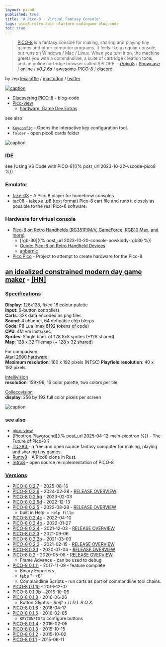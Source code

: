 ```yaml
---
layout: pico8
published: true
title: '# Pico-8 - Virtual Fantasy Console'
tags: pico8 retro 8bit platform codingame blog-code
toc: true
---
```

> [PICO-8](https://www.lexaloffle.com/pico-8.php) is a fantasy console for making, sharing and playing tiny games and other computer programs. It feels like a regular console, but runs on Windows / Mac / Linux. When you turn it on, the machine greets you with a commandline, a suite of cartridge creation tools, and an online cartridge browser called SPLORE. - [r/pico8](https://www.reddit.com/r/pico8/) / [Showcase](https://www.youtube.com/watch?v=oBFD-CxJorQ)  / [online](https://www.pico-8-edu.com/) / [*v0.2.6d*](https://www.youtube.com/watch?v=DgabslAJGxk&t=4s) / [awesome-PICO-8](https://pico-8.github.io/awesome-PICO-8/#tutorials) / [discord](https://discord.com/channels/215267007245975552/215267007245975552)

<script src="/assets/js/toc.js"></script>

by zep [lexaloffle](https://www.lexaloffle.com/bbs/?uid=1#m) / [mastodon](https://mastodon.social/@zep) / [twitter](https://twitter.com/lexaloffle) 

[![caption](https://nerdyteachers.com/PICO-8/resources/img/tutorials/pico-view/24-Q2-Q3/PixelArtAcademy/banner.png)](https://nerdyteachers.com/PICO-8/Pico-View/?issue=14)

- [Discovering PICO-8](https://www.belenalbeza.com/articles/discovering-pico-8/) - blog-code
- [Pico-view](https://nerdyteachers.com/PICO-8/Pico-View/?issue=13)
	- [hardware: Game Dev Extras](https://nerdyteachers.com/PICO-8/hardware/?tutorial=77)

<link rel="shortcut icon" href="https://static.wikia.nocookie.net/pico-8/images/4/4a/Site-favicon.ico/revision/latest?cb=20210713144653" type="image/x-icon" />

see also
- [`Keyconfig`](https://pico-8.fandom.com/wiki/Keyconfig) - Opens the interactive key configuration tool.
- `folder` - open pico8 cards folder

![caption](https://img.itch.zone/aW1hZ2UvNjUzNDAwLzM1MDgwMTQuZ2lm/794x1000/fB21eY.gif)

### IDE
see [Using VS Code with PICO-8]({% post_url 2023-10-22-vscode-pico8 %})

### Emulator
- [fake-08](https://github.com/jtothebell/fake-08#fake-08) - A Pico 8 player for homebrew consoles.
- [tac08](https://github.com/0xcafed00d/tac08) -  takes a .p8 (text format) Pico-8 cart file and runs it closely as possible to the real Pico-8 software.

### Hardware for virtual console

- [Pico-8 on Retro Handhelds (RG351P/M/V, GameForce, RGB10 Max, and more)](https://www.youtube.com/watch?v=BxED85l9wvo)
	- [rgb-30]({% post_url 2023-10-20-console-powkiddy-rgb30 %})
	- [Guide: Pico-8 on Retro Handheld Devices](https://retrogamecorps.com/2020/11/12/guide-pico-8-on-retro-handhelds/)   
	- [anbernic](https://anbernic.com/)
- [Pico Pico](https://github.com/DavidVentura/PicoPico#pico-pico) - Project to attempt to create hardware for the Pico-8.

## [an idealized constrained modern day game maker](https://news.ycombinator.com/item?id=20740711) - [\[HN\]](https://www.hanselman.com/blog/ThePICO8VirtualFantasyConsoleIsAnIdealizedConstrainedModernDayGameMaker.aspx)

### [Specifications](https://www.lexaloffle.com/dl/docs/pico-8_manual.html#Specifications)

**Display**: 128x128, fixed 16 colour palette  
**Input**:   6-button controllers  
**Carts**:   32k data encoded as png files  
**Sound**:   4 channel, 64 definable chip blerps  
**Code**:    P8 Lua (max 8192 tokens of code)  
**CPU**:     4M vm insts/sec  
**Sprites**: Single bank of 128 8x8 sprites (+128 shared)  
**Map**:     128 x 32 Tilemap (+ 128 x 32 shared)  

For comparison,   
[Atari 2600 hardware](https://en.wikipedia.org/wiki/Atari_2600_hardware):  
**Maximum resolution**: 160 x 192 pixels (NTSC)
**Playfield resolution**: 40 x 192 pixels  

[Intellivision](https://en.wikipedia.org/wiki/Intellivision)  
**resolution**: 159×96, 16 color palette, two colors per tile

[Collecovision](https://en.wikipedia.org/wiki/ColecoVision#Hardware)  
**display**: 256 by 192 full color pixels per screen

![caption](https://www.lexaloffle.com/gfx/jelpi_demo.gif)

### see also
- [pico-view](https://nerdyteachers.com/PICO-8/Pico-View/)
- [Picotron Playground]({% post_url 2025-04-12-main-picotron %}) - The Future of Pico-8 ?
- [TIC-80 ](https://github.com/nesbox/TIC-80#about) - a free and open source fantasy computer for making, playing and sharing tiny games.
- [Runty8](https://github.com/jjant/runty8#runty8) - A Pico8 clone in Rust.
- [ retro8](https://github.com/Jakz/retro8#introduction) - open source reimplementation of PICO-8

### [Versions](https://lexaloffle.itch.io/pico-8/devlog)

- [PICO-8 0.2.7](https://www.lexaloffle.com/bbs/?tid=150992) -  2025-08-16
- [PICO-8 0.2.6](https://www.lexaloffle.com/bbs/?tid=140421) -  2024-02-28 - [RELEASE OVERVIEW](https://www.youtube.com/watch?v=DgabslAJGxk)
- [PICO-8 0.2.5g](https://www.lexaloffle.com/bbs/?tid=51465) -  2023-02-03
- [PICO-8 0.2.5d](https://www.lexaloffle.com/bbs/?tid=50632) -  2022-12-13
- [PICO-8 0.2.5](https://www.lexaloffle.com/bbs/?tid=49075) -  2022-08-28 - [RELEASE OVERVIEW](https://www.youtube.com/watch?v=bpoqBOOZOMw)
	- built in Help: `> help fillp`
- [PICO-8 0.2.4c](https://www.lexaloffle.com/bbs/?tid=47328) -  2022-04-10
- [PICO-8 0.2.4b](https://www.lexaloffle.com/bbs/?tid=46333) -  2022-01-27
- [PICO-8 0.2.4](https://www.lexaloffle.com/bbs/?tid=45538) -  2021-12-03 - [RELEASE OVERVIEW](https://www.youtube.com/watch?v=LHvupeKhBAc)
- [PICO-8 0.2.3](https://www.lexaloffle.com/bbs/?tid=44512) -  2021-09-06
- [PICO-8 0.2.2b](https://www.lexaloffle.com/bbs/?tid=41852) -  2021-03-03
- [PICO-8 0.2.2](https://www.lexaloffle.com/bbs/?tid=41544) -  2021-02-15 - [RELEASE OVERVIEW](https://www.youtube.com/watch?v=N7s2KIy3MZQ)
- [PICO-8 0.2.1](https://www.lexaloffle.com/bbs/?tid=38665) -  2020-07-04 - [RELEASE OVERVIEW](https://www.youtube.com/watch?v=ezc5VIvgNlc)
- [PICO-8 0.2](https://www.lexaloffle.com/bbs/?tid=37695) -  2020-05-08 - [RELEASE OVERVIEW](https://www.youtube.com/watch?v=8G8KWw3gsjk)
	- Frame Advance - can be used to debug
- [PICO-8 0.1.11](https://www.lexaloffle.com/bbs/?tid=30219) -  2017-11-09 - feature complete
	- Binary Exporters
    - tabs "-->8"
    - Commandline Scripts - run carts as part of commandline tool chains.
- [PICO-8 0.1.10](https://www.lexaloffle.com/bbs/?tid=28168) -  2016-12-07
- [PICO-8 0.1.9b](https://www.lexaloffle.com/bbs/?tid=27827) -  2016-10-06
- [PICO-8 0.1.8](https://www.lexaloffle.com/bbs/?tid=3706) -  2016-06-26
	- Button Glyphs - _Shift_ + _U D L R O X_. 
- [PICO-8 0.1.6](https://www.lexaloffle.com/bbs/?tid=3230) -  2016-04-17
- [PICO-8 0.1.5](https://www.lexaloffle.com/bbs/?tid=3043) -  2016-02-05
	- `KEYCONFIG` to configure buttons
- [PICO-8 0.1.4](https://www.lexaloffle.com/bbs/?tid=2947) -  2016-02-05
- [PICO-8 0.1.3](https://www.lexaloffle.com/bbs/?tid=2612) -  2015-10-15
- [PICO-8 0.1.2](https://www.lexaloffle.com/bbs/?tid=2548) -  2015-10-02
- [PICO-8 0.1.1](https://www.lexaloffle.com/bbs/?tid=2070) -  2015-06-11


